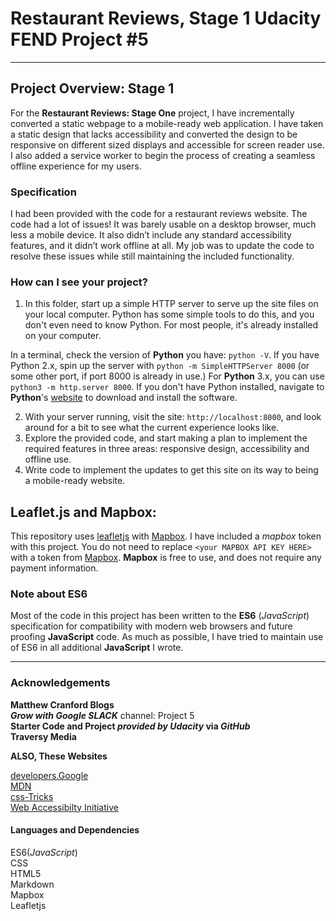# Restaurant Reviews, Stage 1 Udacity FEND Project #5
---
## Project Overview: Stage 1

For the **Restaurant Reviews: Stage One** project, I have incrementally converted a static webpage to a mobile-ready web application. I have taken a static design that lacks accessibility and converted the design to be responsive on different sized displays and accessible for screen reader use. I also added a service worker to begin the process of creating a seamless offline experience for my users.

### Specification

I had been provided with the code for a restaurant reviews website. The code had a lot of issues! It was barely usable on a desktop browser, much less a mobile device. It also didn’t include any standard accessibility features, and it didn’t work offline at all. My job was to update the code to resolve these issues while still maintaining the included functionality. 

### How can I see your project?

1. In this folder, start up a simple HTTP server to serve up the site files on your local computer. Python has some simple tools to do this, and you don't even need to know Python. For most people, it's already installed on your computer. 

In a terminal, check the version of **Python** you have: `python -V`. If you have Python 2.x, spin up the server with `python -m SimpleHTTPServer 8000` (or some other port, if port 8000 is already in use.) For **Python** 3.x, you can use `python3 -m http.server 8000`. If you don't have Python installed, navigate to **Python**'s [website](https://www.python.org/) to download and install the software.

2. With your server running, visit the site: `http://localhost:8000`, and look around for a bit to see what the current experience looks like.
3. Explore the provided code, and start making a plan to implement the required features in three areas: responsive design, accessibility and offline use.
4. Write code to implement the updates to get this site on its way to being a mobile-ready website.

## Leaflet.js and Mapbox:

This repository uses [leafletjs](https://leafletjs.com/) with [Mapbox](https://www.mapbox.com/). I have included a _mapbox_ token with this project. You do not need to replace `<your MAPBOX API KEY HERE>` with a token from [Mapbox](https://www.mapbox.com/). **Mapbox** is free to use, and does not require any payment information. 

### Note about ES6

Most of the code in this project has been written to the **ES6** (_JavaScript_) specification for compatibility with modern web browsers and future proofing **JavaScript** code. As much as possible, I have tried to maintain use of ES6 in all additional **JavaScript** I wrote. 
***

### Acknowledgements

**Matthew Cranford Blogs**  
**_Grow with Google_ _SLACK_** channel: Project 5  
**Starter Code and Project _provided by_ _Udacity_ via _GitHub_**  
**Traversy Media**

**ALSO, These Websites** 
 
[developers.Google](https://developers.google.com/web/)  
[MDN](https://developer.mozilla.org/en-US/)  
[css-Tricks](https://css-tricks.com/)  
[Web Accessibilty Initiative](https://www.w3.org/WAI/)


#### Languages and Dependencies
  
ES6(_JavaScript_)  
CSS  
HTML5  
Markdown  
Mapbox  
Leafletjs
